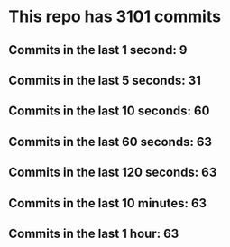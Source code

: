 # This repo has 3101 commits

## Commits in the last 1 second: 9
## Commits in the last 5 seconds: 31
## Commits in the last 10 seconds: 60
## Commits in the last 60 seconds: 63
## Commits in the last 120 seconds: 63
## Commits in the last 10 minutes: 63
## Commits in the last 1 hour: 63
